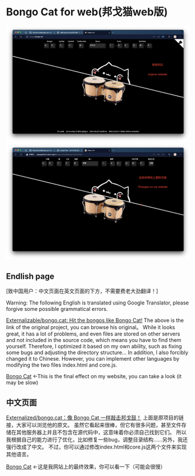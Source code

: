 # Bongo Cat for web(邦戈猫web版)
![avatar](./Original%20instance.png)
![avatar](./Revision%20instance.png)

## Endlish page

[致中国用户：中文页面在英文页面的下方，不需要费老大劲翻译！]

Warning: The following English is translated using Google Translator, please forgive some possible grammatical errors.

[Externalizable/bongo.cat: Hit the bongos like Bongo Cat!](https://github.com/Externalizable/bongo.cat)
The above is the link of the original project, you can browse his original。
While it looks great, it has a lot of problems, and even files are stored on other servers and not included in the source code, which means you have to find them yourself.
Therefore, I optimized it based on my own ability, such as fixing some bugs and adjusting the directory structure... In addition, I also forcibly changed it to Chinese. However, you can implement other languages by modifying the two files index.html and core.js.

[Bongo Cat](http://yanyige2023.net3v.club/Bongo%20Cat/Bongo%20Cat.html) <-This is the final effect on my website, you can take a look (it may be slow)

## 中文页面

[Externalized/bongo.cat：像 Bongo Cat 一样敲击邦戈鼓！](https://github.com/Externalizable/bongo.cat)
上面是原项目的链接，大家可以浏览他的原文。
虽然它看起来很棒，但它有很多问题，甚至文件存储在其他服务器上并且不包含在源代码中，这意味着你必须自己找到它们。
所以我根据自己的能力进行了优化，比如修复一些bug，调整目录结构……另外，我还强行改成了中文。 不过，你可以通过修改index.html和core.js这两个文件来实现其他语言。

[Bongo Cat](http://yanyige2023.net3v.club/Bongo%20Cat/Bongo%20Cat.html) <-这是我网站上的最终效果，你可以看一下（可能会很慢）
